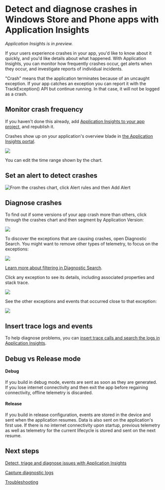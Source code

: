 <properties 
	pageTitle="Detect and diagnose crashes in Windows Store and Phone apps with Application Insights" 
	description="Analyze performance issues in your Windows device app with Application Insights." 
	services="application-insights" 
    documentationCenter="windows"
	authors="alancameronwills" 
	manager="kamrani"/>

<tags 
	ms.service="application-insights" 
	ms.workload="tbd" 
	ms.tgt_pltfrm="ibiza" 
	ms.devlang="na" 
	ms.topic="article" 
	ms.date="02/28/2015" 
	ms.author="awills"/>

# Detect and diagnose crashes in Windows Store and Phone apps with Application Insights

*Application Insights is in preview.*

If your users experience crashes in your app, you'd like to know about it quickly, and you'd like details about what happened. With Application Insights, you can monitor how frequently crashes occur, get alerts when they occur, and investigate reports of individual incidents.

"Crash" means that the application terminates because of an uncaught exception. If your app catches an exception you can report it with the TrackException() API but continue running. In that case, it will not be logged as a crash.


## Monitor crash frequency

If you haven't done this already, add [Application Insights to your app project][windows], and republish it. 

Crashes show up on your application's overview blade in [the Application Insights portal][portal].

![](./media/app-insights-windows-crashes/appinsights-d018-oview.png)

You can edit the time range shown by the chart.


## Set an alert to detect crashes

![From the crashes chart, click Alert rules and then Add Alert](./media/app-insights-windows-crashes/appinsights-d023-alert.png)

## Diagnose crashes

To find out if some versions of your app crash more than others, click through the crashes chart and then segment by Application Version:

![](./media/app-insights-windows-crashes/appinsights-d26crashSegment.png)


To discover the exceptions that are causing crashes, open Diagnostic Search. You might want to remove other types of telemetry, to focus on the exceptions:

![](./media/app-insights-windows-crashes/appinsights-d26crashExceptions.png)

[Learn more about filtering in Diagnostic Search][diagnostic].
 

Click any exception to see its details, including associated properties and stack trace.

![](./media/app-insights-windows-crashes/appinsights-d26crash.png)

See the other exceptions and events that occurred close to that exception:


![](./media/app-insights-windows-crashes/appinsights-d26crashRelated.png)

## Insert trace logs and events

To help diagnose problems, you can [insert trace calls and search the logs in Application Insights][diagnostic].

## <a name="debug"></a>Debug vs Release mode

#### Debug

If you build in debug mode, events are sent as soon as they are generated. If you lose internet connectivity and then exit the app before regaining connectivity, offline telemetry is discarded.

#### Release

If you build in release configuration, events are stored in the device and sent when the application resumes. Data is also sent on the application's first use. If there is no internet connectivity upon startup, previous telemetry as well as telemetry for the current lifecycle is stored and sent on the next resume.

## <a name="next"></a>Next steps

[Detect, triage and diagnose issues with Application Insights][detect]

[Capture diagnostic logs][trace]

[Troubleshooting](app-insights-windows-troubleshoot.md)




<!--Link references-->

[detect]: app-insights-detect-triage-diagnose.md
[diagnostic]: app-insights-diagnostic-search.md
[portal]: http://portal.azure.com/
[trace]: app-insights-search-diagnostic-logs.md
[windows]: app-insights-windows-get-started.md

 